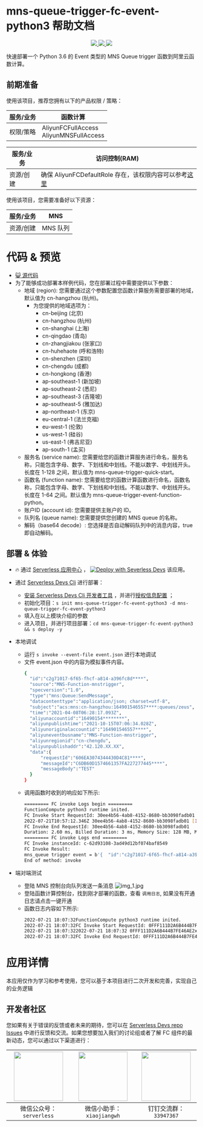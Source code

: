 # mns-queue-trigger-fc-event-python3 帮助文档

<p align="center" class="flex justify-center">
    <a href="https://www.serverless-devs.com" class="ml-1">
    <img src="http://editor.devsapp.cn/icon?package=mns-queue-trigger-fc-event-python3&type=packageType">
  </a>
  <a href="http://www.devsapp.cn/details.html?name=mns-queue-trigger-fc-event-python3" class="ml-1">
    <img src="http://editor.devsapp.cn/icon?package=mns-queue-trigger-fc-event-python3&type=packageVersion">
  </a>
  <a href="http://www.devsapp.cn/details.html?name=mns-queue-trigger-fc-event-python3" class="ml-1">
    <img src="http://editor.devsapp.cn/icon?package=mns-queue-trigger-fc-event-python3&type=packageDownload">
  </a>
</p>

<description>

快速部署一个 Python 3.6 的 Event 类型的 MNS Queue trigger 函数到阿里云函数计算。

</description>

## 前期准备
使用该项目，推荐您拥有以下的产品权限 / 策略：

| 服务/业务 | 函数计算 |     
| --- |  --- |   
| 权限/策略 | AliyunFCFullAccess <br> AliyunMNSFullAccess |

| 服务/业务 | 访问控制(RAM) |     
| --- |  --- |   
| 资源/创建 | 确保 AliyunFCDefaultRole 存在，该权限内容可以参考[这里](https://help.aliyun.com/document_detail/181589.html) |

使用该项目，您需要准备好以下资源：

| 服务/业务 | MNS |     
| --- |  --- |   
| 资源/创建 | MNS 队列 |  

<codepre id="codepre">

# 代码 & 预览

- [ :smiley_cat:  源代码](https://github.com/devsapp/start-fc/blob/main/event-function/mns-queue-trigger-fc-event-python3)
- 为了能够成功部署本样例代码，您在部署过程中需要提供以下参数：
    - 地域 (region): 您需要通过这个参数配置您函数计算服务需要部署的地域，默认值为 cn-hangzhou (杭州)。
      - 为您提供的地域选项为：
        - cn-beijing (北京)
        - cn-hangzhou (杭州)
        - cn-shanghai (上海)
        - cn-qingdao (青岛)
        - cn-zhangjiakou (张家口)
        - cn-huhehaote (呼和浩特)
        - cn-shenzhen (深圳)
        - cn-chengdu (成都)
        - cn-hongkong (香港)
        - ap-southeast-1 (新加坡)
        - ap-southeast-2 (悉尼)
        - ap-southeast-3 (吉隆坡)
        - ap-southeast-5 (雅加达)
        - ap-northeast-1 (东京)
        - eu-central-1 (法兰克福)
        - eu-west-1 (伦敦)
        - us-west-1 (硅谷)
        - us-east-1 (弗吉尼亚)
        - ap-south-1 (孟买)
    - 服务名 (service name): 您需要给您的函数计算服务进行命名，服务名称，只能包含字母、数字、下划线和中划线。不能以数字、中划线开头。长度在 1-128 之间，默认值为 mns-queue-trigger-quick-start。
    - 函数名 (function name): 您需要给您的函数计算函数进行命名，函数名称，只能包含字母、数字、下划线和中划线。不能以数字、中划线开头。长度在 1-64 之间。默认值为 mns-queue-trigger-event-function-python。
    - 账户ID (account id): 您需要提供主账户的 ID。
    - 队列名 (queue name): 您需要提供您创建的 MNS queue 的名称。
    - 解码（base64 decode）: 您选择是否自动解码队列中的消息内容，true 即自动解码。

</codepre>

<deploy>

## 部署 & 体验

<appcenter>

-  :fire:  通过 [Serverless 应用中心](https://fcnext.console.aliyun.com/applications/create?template=mns-queue-trigger-fc-event-python3) ，
[![Deploy with Severless Devs](https://img.alicdn.com/imgextra/i1/O1CN01w5RFbX1v45s8TIXPz_!!6000000006118-55-tps-95-28.svg)](https://fcnext.console.aliyun.com/applications/create?template=mns-queue-trigger-fc-event-python3)  该应用。 

</appcenter>

- 通过 [Serverless Devs Cli](https://www.serverless-devs.com/serverless-devs/install) 进行部署：
    - [安装 Serverless Devs Cli 开发者工具](https://www.serverless-devs.com/serverless-devs/install) ，并进行[授权信息配置](https://www.serverless-devs.com/fc/config) ；
    - 初始化项目：`s init mns-queue-trigger-fc-event-python3 -d mns-queue-trigger-fc-event-python3` 
    - 填入在以上模块介绍的参数
    - 进入项目，并进行项目部署：`cd mns-queue-trigger-fc-event-python3 && s deploy -y`
  
- 本地调试
  - 运行 `s invoke --event-file event.json` 进行本地调试
  - 文件 event.json 中的内容为模拟事件内容。
    ```bash
    {
      "id":"c2g71017-6f65-fhcf-a814-a396fc8d****",
      "source":"MNS-Function-mnstrigger",
      "specversion":"1.0",
      "type":"mns:Queue:SendMessage",
      "datacontenttype":"application/json; charset=utf-8",
      "subject":"acs:mns:cn-hangzhou:164901546557****:queues/zeus",
      "time":"2021-04-08T06:28:17.093Z",
      "aliyunaccountid":"16490154********",
      "aliyunpublishtime":"2021-10-15T07:06:34.028Z",
      "aliyunoriginalaccountid":"164901546557****",
      "aliyuneventbusname":"MNS-Function-mnstrigger",
      "aliyunregionid":"cn-chengdu",
      "aliyunpublishaddr":"42.120.XX.XX",
      "data":{
          "requestId":"606EA3074344430D4C81****",
          "messageId":"C6DB60D1574661357FA227277445****",
          "messageBody":"TEST"
      }
    }
    ```
  - 调用函数时收到的响应如下所示:
    ```bash
    ========= FC invoke Logs begin =========
    FunctionCompute python3 runtime inited.
    FC Invoke Start RequestId: 30ee4b56-4ab8-4152-8680-bb3098fadb01
    2022-07-21T10:57:12.346Z 30ee4b56-4ab8-4152-8680-bb3098fadb01 [INFO] b'{  "id":"c2g71017-6f65-fhcf-a814-a396fc8d****",  "source":"MNS-Function-mnstrigger",  "specversion":"1.0",  "type":"mns:Queue:SendMessage",  "datacontenttype":"application/json; charset=utf-8",  "subject":"acs:mns:cn-hangzhou:164901546557****:queues/zeus",  "time":"2021-04-08T06:28:17.093Z",  "aliyunaccountid":"1649015465574023",  "aliyunpublishtime":"2021-10-15T07:06:34.028Z",  "aliyunoriginalaccountid":"164901546557****",  "aliyuneventbusname":"MNS-Function-mnstrigger",  "aliyunregionid":"cn-chengdu",  "aliyunpublishaddr":"42.120.XX.XX",  "data":{      "requestId":"606EA3074344430D4C81****",      "messageId":"C6DB60D1574661357FA227277445****",      "messageBody":"TEST"  }}'
    FC Invoke End RequestId: 30ee4b56-4ab8-4152-8680-bb3098fadb01
    Duration: 2.60 ms, Billed Duration: 3 ms, Memory Size: 128 MB, Max Memory Used: 25.02 MB
    ========= FC invoke Logs end =========
    FC Invoke instanceId: c-62d93108-3ad49d12bf074baf8549
    FC Invoke Result:
    mns_queue trigger event = b'{  "id":"c2g71017-6f65-fhcf-a814-a396fc8d****",  "source":"MNS-Function-mnstrigger",  "specversion":"1.0",  "type":"mns:Queue:SendMessage",  "datacontenttype":"application/json; charset=utf-8",  "subject":"acs:mns:cn-hangzhou:164901546557****:queues/zeus",  "time":"2021-04-08T06:28:17.093Z",  "aliyunaccountid":"1649015465574023",  "aliyunpublishtime":"2021-10-15T07:06:34.028Z",  "aliyunoriginalaccountid":"164901546557****",  "aliyuneventbusname":"MNS-Function-mnstrigger",  "aliyunregionid":"cn-chengdu",  "aliyunpublishaddr":"42.120.XX.XX",  "data":{      "requestId":"606EA3074344430D4C81****",      "messageId":"C6DB60D1574661357FA227277445****",      "messageBody":"TEST"  }}'
    End of method: invoke
      ```
- 端对端测试
  - 登陆 MNS 控制台向队列发送一条消息
  ![img_1.jpg](https://cdn.jsdelivr.net/gh/penghuima/ImageBed@master/img/blog_file/PicGo-Github-ImgBed20220802120226.jpg)
  - 登陆函数计算控制台，找到刚才部署的函数，查看 `调用日志`, 如果没有开通日志请点击一键开通
  - 函数日志内容如下所示:
    ```bash
    2022-07-21 18:07:32FunctionCompute python3 runtime inited.
    2022-07-21 18:07:32FC Invoke Start RequestId: 0FFF111D2A6B444B7FE46AE2xxxxxxxx
    2022-07-21 18:07:322022-07-21 18:07:32 0FFF111D2A6B444B7FE46AE2xxxxxxxx [INFO] b'{"id":"0FFF111D2A6B444B7FE46AE2xxxxxxxx","source":"MNS-python3-mns-queue-trigger-trigger-5h3jxxxx","specversion":"1.0","type":"mns:Queue:SendMessage","datacontenttype":"application/json;charset=utf-8","subject":"acs:mns:cn-shenzhen:15812231xxxxxxxx:queues/fc-example","time":"2022-07-21T10:07:31.525Z","aliyunaccountid":"15812231xxxxxxxx","aliyunpublishtime":"2022-07-21T10:07:32.019Z","aliyunoriginalaccountid":"15812231xxxxxxxx","aliyuneventbusname":"MNS-python3-mns-queue-trigger-trigger-5h3jxxxx","aliyunregionid":"cn-shenzhen","aliyunpublishaddr":"10.58.xx.xx","data":{"requestId":"62D92563354133CAxxxxxxxx","messageId":"0FFF111D2A6B444B7FE46AE2xxxxxxxx","messageBody":"bWVlc2FnZSBmcm9tIE1OUyBjb25zb2xl"}}'
    2022-07-21 18:07:32FC Invoke End RequestId: 0FFF111D2A6B444B7FE46AE2xxxxxxxx
    ```
</deploy>

<appdetail id="flushContent">

# 应用详情



本应用仅作为学习和参考使用，您可以基于本项目进行二次开发和完善，实现自己的业务逻辑



</appdetail>

<devgroup>

## 开发者社区

您如果有关于错误的反馈或者未来的期待，您可以在 [Serverless Devs repo Issues](https://github.com/serverless-devs/serverless-devs/issues) 中进行反馈和交流。如果您想要加入我们的讨论组或者了解 FC 组件的最新动态，您可以通过以下渠道进行：

<p align="center">

| <img src="https://serverless-article-picture.oss-cn-hangzhou.aliyuncs.com/1635407298906_20211028074819117230.png" width="130px" > | <img src="https://serverless-article-picture.oss-cn-hangzhou.aliyuncs.com/1635407044136_20211028074404326599.png" width="130px" > | <img src="https://serverless-article-picture.oss-cn-hangzhou.aliyuncs.com/1635407252200_20211028074732517533.png" width="130px" > |
|--- | --- | --- |
| <center>微信公众号：`serverless`</center> | <center>微信小助手：`xiaojiangwh`</center> | <center>钉钉交流群：`33947367`</center> | 

</p>

</devgroup>